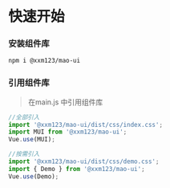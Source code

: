 # 快速开始

### 安装组件库

```bash
npm i @xxm123/mao-ui
```
### 引用组件库
> 在main.js 中引用组件库

```javascript
//全部引入
import '@xxm123/mao-ui/dist/css/index.css';
import MUI from '@xxm123/mao-ui';
Vue.use(MUI);

//按需引入
import '@xxm123/mao-ui/dist/css/demo.css';
import { Demo } from '@xxm123/mao-ui';
Vue.use(Demo);
```
